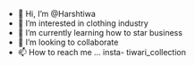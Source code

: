 - 👋 Hi, I’m @Harshtiwa
- 👀 I’m interested in clothing industry
- 🌱 I’m currently learning how to star business
- 💞️ I’m looking to collaborate 
- 📫 How to reach me ... insta- tiwari_collection


<!---
Harshtiwa/Harshtiwa is a ✨ special ✨ repository because its `README.md` (this file) appears on your GitHub profile.
You can click the Preview link to take a look at your changes.
--->
